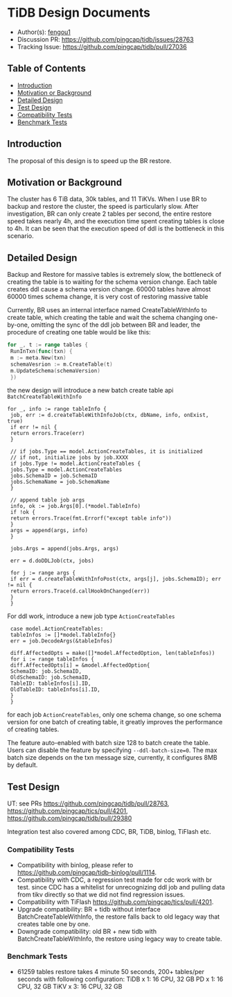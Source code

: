 # TiDB Design Documents

- Author(s): [fengou1](http://github.com/fengou1)
- Discussion PR: https://github.com/pingcap/tidb/issues/28763
- Tracking Issue: https://github.com/pingcap/tidb/pull/27036

## Table of Contents

* [Introduction](#introduction)
* [Motivation or Background](#motivation-or-background)
* [Detailed Design](#detailed-design)
* [Test Design](#test-design)
 * [Compatibility Tests](#compatibility-tests)
 * [Benchmark Tests](#benchmark-tests)

## Introduction

The proposal of this design is to speed up the BR restore.

## Motivation or Background

The cluster has 6 TiB data, 30k tables, and 11 TiKVs. When I use BR to backup and restore the cluster, the speed is particularly slow. After investigation, BR can only create 2 tables per second, the entire restore speed takes nearly 4h, and the execution time spent creating tables is close to 4h. It can be seen that the execution speed of ddl is the bottleneck in this scenario.

## Detailed Design

Backup and Restore for massive tables is extremely slow, the bottleneck of creating the table is to waiting for the schema version change. Each table creates ddl cause a schema version change. 60000 tables have almost 60000 times schema change, it is very cost of restoring massive table

Currently, BR uses an internal interface named CreateTableWithInfo to create table, which creating the table and wait the schema changing one-by-one, omitting the sync of the ddl job between BR and leader, the procedure of creating one table would be like this:
```go
for _, t := range tables {
 RunInTxn(func(txn) {
 m := meta.New(txn)
 schemaVesrion := m.CreateTable(t)
 m.UpdateSchema(schemaVersion)
 })
```

the new design will introduce a new batch create table api `BatchCreateTableWithInfo`
```
for _, info := range tableInfo {
 job, err := d.createTableWithInfoJob(ctx, dbName, info, onExist, true)
 if err != nil {
 return errors.Trace(err)
 }

 // if jobs.Type == model.ActionCreateTables, it is initialized
 // if not, initialize jobs by job.XXXX
 if jobs.Type != model.ActionCreateTables {
 jobs.Type = model.ActionCreateTables
 jobs.SchemaID = job.SchemaID
 jobs.SchemaName = job.SchemaName
 }

 // append table job args
 info, ok := job.Args[0].(*model.TableInfo)
 if !ok {
 return errors.Trace(fmt.Errorf("except table info"))
 }
 args = append(args, info)
 }

 jobs.Args = append(jobs.Args, args)

 err = d.doDDLJob(ctx, jobs)

 for j := range args {
 if err = d.createTableWithInfoPost(ctx, args[j], jobs.SchemaID); err != nil {
 return errors.Trace(d.callHookOnChanged(err))
 }
 }
```

For ddl work, introduce a new job type `ActionCreateTables`
```
 case model.ActionCreateTables:
 tableInfos := []*model.TableInfo{}
 err = job.DecodeArgs(&tableInfos)

 diff.AffectedOpts = make([]*model.AffectedOption, len(tableInfos))
 for i := range tableInfos {
 diff.AffectedOpts[i] = &model.AffectedOption{
 SchemaID: job.SchemaID,
 OldSchemaID: job.SchemaID,
 TableID: tableInfos[i].ID,
 OldTableID: tableInfos[i].ID,
 }
 }
```

for each job `ActionCreateTables`, only one schema change, so one schema version for one batch of creating table, it greatly improves the performance of creating tables.


The feature auto-enabled with batch size 128 to batch create the table. Users can disable the feature by specifying `--ddl-batch-size=0`. The max batch size depends on the txn message size, currently, it configures 8MB by default. 

## Test Design
UT: see PRs https://github.com/pingcap/tidb/pull/28763, https://github.com/pingcap/tics/pull/4201, https://github.com/pingcap/tidb/pull/29380

Integration test also covered among CDC, BR, TiDB, binlog, TiFlash etc.


### Compatibility Tests

- Compatibility with binlog, please refer to https://github.com/pingcap/tidb-binlog/pull/1114.
- Compatibility with CDC, a regression test made for cdc work with br test. since CDC has a whitelist for unrecognizing ddl job and pulling data from tikv directly so that we did not find regression issues.
- Compatibility with TiFlash https://github.com/pingcap/tics/pull/4201.
- Upgrade compatibility: BR + tidb without interface BatchCreateTableWithInfo, the restore falls back to old legacy way that creates table one by one.
- Downgrade compatibility: old BR + new tidb with BatchCreateTableWithInfo, the restore using legacy way to create table.

### Benchmark Tests
- 61259 tables restore takes 4 minute 50 seconds, 200+ tables/per seconds with following configuration:
TiDB x 1: 16 CPU, 32 GB
PD x 1: 16 CPU, 32 GB
TiKV x 3: 16 CPU, 32 GB